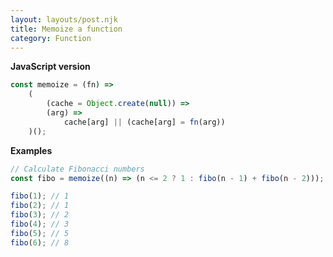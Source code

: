 ```yaml
---
layout: layouts/post.njk
title: Memoize a function
category: Function
---
```


**JavaScript version**

```js
const memoize = (fn) =>
    (
        (cache = Object.create(null)) =>
        (arg) =>
            cache[arg] || (cache[arg] = fn(arg))
    )();
```

**Examples**

```js
// Calculate Fibonacci numbers
const fibo = memoize((n) => (n <= 2 ? 1 : fibo(n - 1) + fibo(n - 2)));

fibo(1); // 1
fibo(2); // 1
fibo(3); // 2
fibo(4); // 3
fibo(5); // 5
fibo(6); // 8
```

